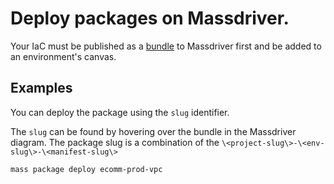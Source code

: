 # Deploy packages on Massdriver.

Your IaC must be published as a [bundle](https://docs.massdriver.cloud/bundles) to Massdriver first and be added to an environment's canvas.

## Examples

You can deploy the package using the `slug` identifier.

The `slug` can be found by hovering over the bundle in the Massdriver diagram. The package slug is a combination of the `\<project-slug\>-\<env-slug\>-\<manifest-slug\>`

```shell
mass package deploy ecomm-prod-vpc
```
